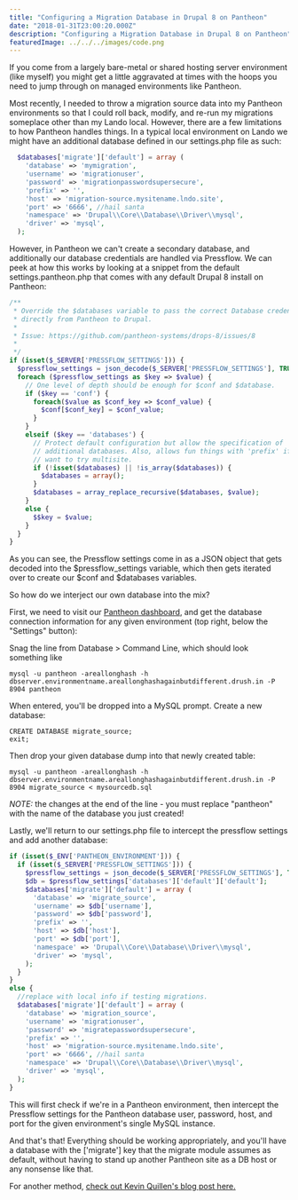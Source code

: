 ```yaml
---
title: "Configuring a Migration Database in Drupal 8 on Pantheon"
date: "2018-01-31T23:00:20.000Z"
description: "Configuring a Migration Database in Drupal 8 on Pantheon"
featuredImage: ../../../images/code.png
---
```


If you come from a largely bare-metal or shared hosting server environment (like myself) you might get a little aggravated at times with the hoops you need to jump through on managed environments like Pantheon.

Most recently, I needed to throw a migration source data into my Pantheon environments so that I could roll back, modify, and re-run my migrations someplace other than my Lando local. However, there are a few limitations to how Pantheon handles things. In a typical local environment on Lando we might have an additional database defined in our settings.php file as such:

```php
  $databases['migrate']['default'] = array (
    'database' => 'mymigration',
    'username' => 'migrationuser',
    'password' => 'migrationpasswordsupersecure',
    'prefix' => '',
    'host' => 'migration-source.mysitename.lndo.site',
    'port' => '6666', //hail santa
    'namespace' => 'Drupal\\Core\\Database\\Driver\\mysql',
    'driver' => 'mysql',
  );
```

However, in Pantheon we can't create a secondary database, and additionally our database credentials are handled via Pressflow. We can peek at how this works by looking at a snippet from the default settings.pantheon.php that comes with any default Drupal 8 install on Pantheon:

```php
/**
 * Override the $databases variable to pass the correct Database credentials
 * directly from Pantheon to Drupal.
 *
 * Issue: https://github.com/pantheon-systems/drops-8/issues/8
 *
 */
if (isset($_SERVER['PRESSFLOW_SETTINGS'])) {
  $pressflow_settings = json_decode($_SERVER['PRESSFLOW_SETTINGS'], TRUE);
  foreach ($pressflow_settings as $key => $value) {
    // One level of depth should be enough for $conf and $database.
    if ($key == 'conf') {
      foreach($value as $conf_key => $conf_value) {
        $conf[$conf_key] = $conf_value;
      }
    }
    elseif ($key == 'databases') {
      // Protect default configuration but allow the specification of
      // additional databases. Also, allows fun things with 'prefix' if they
      // want to try multisite.
      if (!isset($databases) || !is_array($databases)) {
        $databases = array();
      }
      $databases = array_replace_recursive($databases, $value);
    }
    else {
      $$key = $value;
    }
  }
}
```

As you can see, the Pressflow settings come in as a JSON object that gets decoded into the $pressflow_settings variable, which then gets iterated over to create our $conf and $databases variables.

So how do we interject our own database into the mix?

First, we need to visit our [Pantheon dashboard](http://dashboard.pantheon.io/), and get the database connection information for any given environment (top right, below the "Settings" button):

Snag the line from Database > Command Line, which should look something like

`mysql -u pantheon -areallonghash -h dbserver.environmentname.areallonghashagainbutdifferent.drush.in -P 8904 pantheon`

When entered, you'll be dropped into a MySQL prompt. Create a new database:

```mysql
CREATE DATABASE migrate_source;
exit;
```

Then drop your given database dump into that newly created table:

`mysql -u pantheon -areallonghash -h dbserver.environmentname.areallonghashagainbutdifferent.drush.in -P 8904 migrate_source < mysourcedb.sql`

*NOTE:* the changes at the end of the line - you must replace "pantheon" with the name of the database you just created!

Lastly, we'll return to our settings.php file to intercept the pressflow settings and add another database:

```php
if (isset($_ENV['PANTHEON_ENVIRONMENT'])) {
  if (isset($_SERVER['PRESSFLOW_SETTINGS'])) {
    $pressflow_settings = json_decode($_SERVER['PRESSFLOW_SETTINGS'], TRUE);
    $db = $pressflow_settings['databases']['default']['default'];
    $databases['migrate']['default'] = array (
      'database' => 'migrate_source',
      'username' => $db['username'],
      'password' => $db['password'],
      'prefix' => '',
      'host' => $db['host'],
      'port' => $db['port'],
      'namespace' => 'Drupal\\Core\\Database\\Driver\\mysql',
      'driver' => 'mysql',
    );
  }
}
else {
  //replace with local info if testing migrations.
  $databases['migrate']['default'] = array (
    'database' => 'migration_source',
    'username' => 'migrationuser',
    'password' => 'migratepasswordsupersecure',
    'prefix' => '',
    'host' => 'migration-source.mysitename.lndo.site',
    'port' => '6666', //hail santa
    'namespace' => 'Drupal\\Core\\Database\\Driver\\mysql',
    'driver' => 'mysql',
  );
}
```

This will first check if we're in a Pantheon environment, then intercept the Pressflow settings for the Pantheon database user, password, host, and port for the given environment's single MySQL instance.

And that's that! Everything should be working appropriately, and you'll have a database with the ['migrate'] key that the migrate module assumes as default, without having to stand up another Pantheon site as a DB host or any nonsense like that.

For another method, [check out Kevin Quillen's blog post here.](http://kevinquillen.com/migration/2014/08/02/drupal-pantheon-migrations)